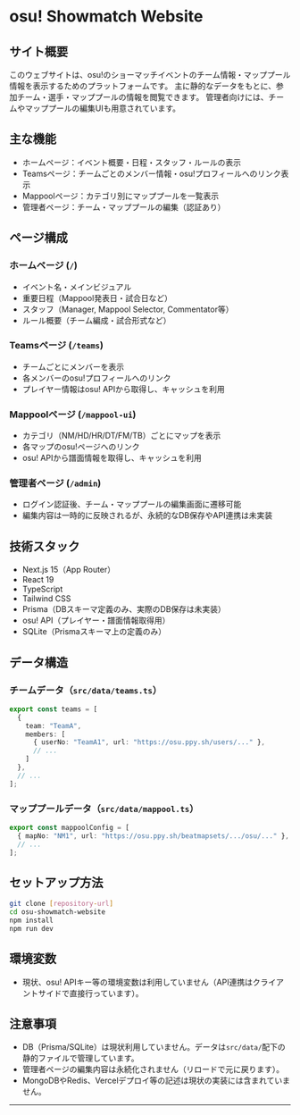# osu! Showmatch Website

## サイト概要
このウェブサイトは、osu!のショーマッチイベントのチーム情報・マッププール情報を表示するためのプラットフォームです。
主に静的なデータをもとに、参加チーム・選手・マッププールの情報を閲覧できます。
管理者向けには、チームやマッププールの編集UIも用意されています。

## 主な機能

- ホームページ：イベント概要・日程・スタッフ・ルールの表示
- Teamsページ：チームごとのメンバー情報・osu!プロフィールへのリンク表示
- Mappoolページ：カテゴリ別にマッププールを一覧表示
- 管理者ページ：チーム・マッププールの編集（認証あり）

## ページ構成

### ホームページ (`/`)
- イベント名・メインビジュアル
- 重要日程（Mappool発表日・試合日など）
- スタッフ（Manager, Mappool Selector, Commentator等）
- ルール概要（チーム編成・試合形式など）

### Teamsページ (`/teams`)
- チームごとにメンバーを表示
- 各メンバーのosu!プロフィールへのリンク
- プレイヤー情報はosu! APIから取得し、キャッシュを利用

### Mappoolページ (`/mappool-ui`)
- カテゴリ（NM/HD/HR/DT/FM/TB）ごとにマップを表示
- 各マップのosu!ページへのリンク
- osu! APIから譜面情報を取得し、キャッシュを利用

### 管理者ページ (`/admin`)
- ログイン認証後、チーム・マッププールの編集画面に遷移可能
- 編集内容は一時的に反映されるが、永続的なDB保存やAPI連携は未実装

## 技術スタック

- Next.js 15（App Router）
- React 19
- TypeScript
- Tailwind CSS
- Prisma（DBスキーマ定義のみ、実際のDB保存は未実装）
- osu! API（プレイヤー・譜面情報取得用）
- SQLite（Prismaスキーマ上の定義のみ）

## データ構造

### チームデータ（`src/data/teams.ts`）

```ts
export const teams = [
  {
    team: "TeamA",
    members: [
      { userNo: "TeamA1", url: "https://osu.ppy.sh/users/..." },
      // ...
    ]
  },
  // ...
];
```

### マッププールデータ（`src/data/mappool.ts`）

```ts
export const mappoolConfig = [
  { mapNo: "NM1", url: "https://osu.ppy.sh/beatmapsets/.../osu/..." },
  // ...
];
```

## セットアップ方法

```bash
git clone [repository-url]
cd osu-showmatch-website
npm install
npm run dev
```

## 環境変数

- 現状、osu! APIキー等の環境変数は利用していません（API連携はクライアントサイドで直接行っています）。

## 注意事項

- DB（Prisma/SQLite）は現状利用していません。データは`src/data/`配下の静的ファイルで管理しています。
- 管理者ページの編集内容は永続化されません（リロードで元に戻ります）。
- MongoDBやRedis、Vercelデプロイ等の記述は現状の実装には含まれていません。

---
